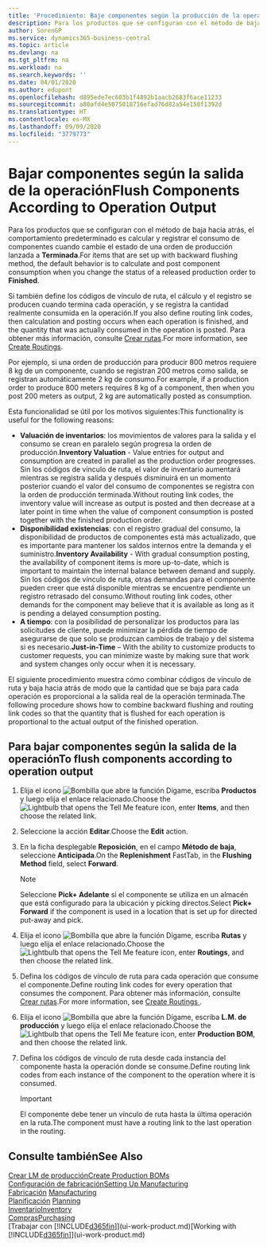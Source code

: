 ```yaml
---
title: 'Procedimiento: Baje componentes según la producción de la operación | Documentos de Microsoft'
description: Para los productos que se configuran con el método de baja hacia atrás, el comportamiento predeterminado es calcular y registrar el consumo de componentes cuando cambie el estado de una orden de producción lanzada a **Terminada**. Para obtener más información, consulte Método de baja.
author: SorenGP
ms.service: dynamics365-business-central
ms.topic: article
ms.devlang: na
ms.tgt_pltfrm: na
ms.workload: na
ms.search.keywords: ''
ms.date: 04/01/2020
ms.author: edupont
ms.openlocfilehash: d895ede7ec603b1f4892b1aacb2683f6ace11233
ms.sourcegitcommit: a80afd4e5075018716efad76d82a54e158f1392d
ms.translationtype: HT
ms.contentlocale: es-MX
ms.lasthandoff: 09/09/2020
ms.locfileid: "3779773"
---
```

# <a name="flush-components-according-to-operation-output"></a><span data-ttu-id="dabc6-104">Bajar componentes según la salida de la operación</span><span class="sxs-lookup"><span data-stu-id="dabc6-104">Flush Components According to Operation Output</span></span>
<span data-ttu-id="dabc6-105">Para los productos que se configuran con el método de baja hacia atrás, el comportamiento predeterminado es calcular y registrar el consumo de componentes cuando cambie el estado de una orden de producción lanzada a **Terminada**.</span><span class="sxs-lookup"><span data-stu-id="dabc6-105">For items that are set up with backward flushing method, the default behavior is to calculate and post component consumption when you change the status of a released production order to **Finished**.</span></span>  

<span data-ttu-id="dabc6-106">Si también define los códigos de vínculo de ruta, el cálculo y el registro se producen cuando termina cada operación, y se registra la cantidad realmente consumida en la operación.</span><span class="sxs-lookup"><span data-stu-id="dabc6-106">If you also define routing link codes, then calculation and posting occurs when each operation is finished, and the quantity that was actually consumed in the operation is posted.</span></span> <span data-ttu-id="dabc6-107">Para obtener más información, consulte [Crear rutas](production-how-to-create-routings.md).</span><span class="sxs-lookup"><span data-stu-id="dabc6-107">For more information, see [Create Routings](production-how-to-create-routings.md).</span></span>  

<span data-ttu-id="dabc6-108">Por ejemplo, si una orden de producción para producir 800 metros requiere 8 kg de un componente, cuando se registran 200 metros como salida, se registran automáticamente 2 kg de consumo.</span><span class="sxs-lookup"><span data-stu-id="dabc6-108">For example, if a production order to produce 800 meters requires 8 kg of a component, then when you post 200 meters as output, 2 kg are automatically posted as consumption.</span></span>  

<span data-ttu-id="dabc6-109">Esta funcionalidad se útil por los motivos siguientes:</span><span class="sxs-lookup"><span data-stu-id="dabc6-109">This functionality is useful for the following reasons:</span></span>  

-   <span data-ttu-id="dabc6-110">**Valuación de inventarios**: los movimientos de valores para la salida y el consumo se crean en paralelo según progresa la orden de producción.</span><span class="sxs-lookup"><span data-stu-id="dabc6-110">**Inventory Valuation** - Value entries for output and consumption are created in parallel as the production order progresses.</span></span> <span data-ttu-id="dabc6-111">Sin los códigos de vínculo de ruta, el valor de inventario aumentará mientras se registra salida y después disminuirá en un momento posterior cuando el valor del consumo de componentes se registra con la orden de producción terminada.</span><span class="sxs-lookup"><span data-stu-id="dabc6-111">Without routing link codes, the inventory value will increase as output is posted and then decrease at a later point in time when the value of component consumption is posted together with the finished production order.</span></span>  
-   <span data-ttu-id="dabc6-112">**Disponibilidad existencias**: con el registro gradual del consumo, la disponibilidad de productos de componentes está más actualizado, que es importante para mantener los saldos internos entre la demanda y el suministro.</span><span class="sxs-lookup"><span data-stu-id="dabc6-112">**Inventory Availability** - With gradual consumption posting, the availability of component items is more up-to-date, which is important to maintain the internal balance between demand and supply.</span></span> <span data-ttu-id="dabc6-113">Sin los códigos de vínculo de ruta, otras demandas para el componente pueden creer que está disponible mientras se encuentre pendiente un registro retrasado del consumo.</span><span class="sxs-lookup"><span data-stu-id="dabc6-113">Without routing link codes, other demands for the component may believe that it is available as long as it is pending a delayed consumption posting.</span></span>  
-   <span data-ttu-id="dabc6-114">**A tiempo**: con la posibilidad de personalizar los productos para las solicitudes de cliente, puede minimizar la pérdida de tiempo de asegurarse de que solo se produzcan cambios de trabajo y del sistema si es necesario.</span><span class="sxs-lookup"><span data-stu-id="dabc6-114">**Just-in-Time** – With the ability to customize products to customer requests, you can minimize waste by making sure that work and system changes only occur when it is necessary.</span></span>  

<span data-ttu-id="dabc6-115">El siguiente procedimiento muestra cómo combinar códigos de vínculo de ruta y baja hacia atrás de modo que la cantidad que se baja para cada operación es proporcional a la salida real de la operación terminada.</span><span class="sxs-lookup"><span data-stu-id="dabc6-115">The following procedure shows how to combine backward flushing and routing link codes so that the quantity that is flushed for each operation is proportional to the actual output of the finished operation.</span></span>  

## <a name="to-flush-components-according-to-operation-output"></a><span data-ttu-id="dabc6-116">Para bajar componentes según la salida de la operación</span><span class="sxs-lookup"><span data-stu-id="dabc6-116">To flush components according to operation output</span></span>  
1.  <span data-ttu-id="dabc6-117">Elija el icono ![Bombilla que abre la función Dígame](media/ui-search/search_small.png "Dígame qué desea hacer"), escriba **Productos** y luego elija el enlace relacionado.</span><span class="sxs-lookup"><span data-stu-id="dabc6-117">Choose the ![Lightbulb that opens the Tell Me feature](media/ui-search/search_small.png "Tell me what you want to do") icon, enter **Items**, and then choose the related link.</span></span>  
2.  <span data-ttu-id="dabc6-118">Seleccione la acción **Editar**.</span><span class="sxs-lookup"><span data-stu-id="dabc6-118">Choose the **Edit** action.</span></span>  
3.  <span data-ttu-id="dabc6-119">En la ficha desplegable **Reposición**, en el campo **Método de baja**, seleccione **Anticipada**.</span><span class="sxs-lookup"><span data-stu-id="dabc6-119">On the **Replenishment** FastTab, in the **Flushing Method** field, select **Forward**.</span></span>  

    > [!NOTE]  
    >  <span data-ttu-id="dabc6-120">Seleccione **Pick+ Adelante** si el componente se utiliza en un almacén que está configurado para la ubicación y picking directos.</span><span class="sxs-lookup"><span data-stu-id="dabc6-120">Select **Pick+ Forward** if the component is used in a location that is set up for directed put-away and pick.</span></span>  

4.  <span data-ttu-id="dabc6-121">Elija el icono ![Bombilla que abre la función Dígame](media/ui-search/search_small.png "Dígame qué desea hacer"), escriba **Rutas** y luego elija el enlace relacionado.</span><span class="sxs-lookup"><span data-stu-id="dabc6-121">Choose the ![Lightbulb that opens the Tell Me feature](media/ui-search/search_small.png "Tell me what you want to do") icon, enter **Routings**, and then choose the related link.</span></span>  
5.  <span data-ttu-id="dabc6-122">Defina los códigos de vínculo de ruta para cada operación que consume el componente.</span><span class="sxs-lookup"><span data-stu-id="dabc6-122">Define routing link codes for every operation that consumes the component.</span></span> <span data-ttu-id="dabc6-123">Para obtener más información, consulte [Crear rutas](production-how-to-create-routings.md).</span><span class="sxs-lookup"><span data-stu-id="dabc6-123">For more information, see [Create Routings ](production-how-to-create-routings.md).</span></span>  
6.  <span data-ttu-id="dabc6-124">Elija el icono ![Bombilla que abre la función Dígame](media/ui-search/search_small.png "Dígame qué desea hacer"), escriba **L.M. de producción** y luego elija el enlace relacionado.</span><span class="sxs-lookup"><span data-stu-id="dabc6-124">Choose the ![Lightbulb that opens the Tell Me feature](media/ui-search/search_small.png "Tell me what you want to do") icon, enter **Production BOM**, and then choose the related link.</span></span>  
7.  <span data-ttu-id="dabc6-125">Defina los códigos de vínculo de ruta desde cada instancia del componente hasta la operación donde se consume.</span><span class="sxs-lookup"><span data-stu-id="dabc6-125">Define routing link codes from each instance of the component to the operation where it is consumed.</span></span>

    > [!IMPORTANT]  
    >  <span data-ttu-id="dabc6-126">El componente debe tener un vínculo de ruta hasta la última operación en la ruta.</span><span class="sxs-lookup"><span data-stu-id="dabc6-126">The component must have a routing link to the last operation in the routing.</span></span>  

## <a name="see-also"></a><span data-ttu-id="dabc6-127">Consulte también</span><span class="sxs-lookup"><span data-stu-id="dabc6-127">See Also</span></span>  
[<span data-ttu-id="dabc6-128">Crear LM de producción</span><span class="sxs-lookup"><span data-stu-id="dabc6-128">Create Production BOMs</span></span>](production-how-to-create-production-boms.md)  
[<span data-ttu-id="dabc6-129">Configuración de fabricación</span><span class="sxs-lookup"><span data-stu-id="dabc6-129">Setting Up Manufacturing</span></span>](production-configure-production-processes.md)  
<span data-ttu-id="dabc6-130">[Fabricación](production-manage-manufacturing.md)  </span><span class="sxs-lookup"><span data-stu-id="dabc6-130">[Manufacturing](production-manage-manufacturing.md)  </span></span>  
<span data-ttu-id="dabc6-131">[Planificación](production-planning.md) </span><span class="sxs-lookup"><span data-stu-id="dabc6-131">[Planning](production-planning.md) </span></span>  
[<span data-ttu-id="dabc6-132">Inventario</span><span class="sxs-lookup"><span data-stu-id="dabc6-132">Inventory</span></span>](inventory-manage-inventory.md)  
[<span data-ttu-id="dabc6-133">Compras</span><span class="sxs-lookup"><span data-stu-id="dabc6-133">Purchasing</span></span>](purchasing-manage-purchasing.md)  
<span data-ttu-id="dabc6-134">[Trabajar con [!INCLUDE[d365fin](includes/d365fin_md.md)]](ui-work-product.md)</span><span class="sxs-lookup"><span data-stu-id="dabc6-134">[Working with [!INCLUDE[d365fin](includes/d365fin_md.md)]](ui-work-product.md)</span></span>
